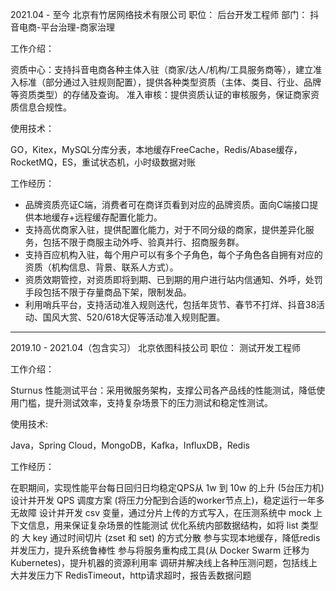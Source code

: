 2021.04 - 至今
北京有竹居网络技术有限公司
职位： 后台开发工程师
部门： 抖音电商-平台治理-商家治理

工作介绍：

资质中心：支持抖音电商各种主体入驻（商家/达人/机构/工具服务商等），建立准入标准（部分通过入驻规则配置），提供各种类型资质（主体、类目、行业、品牌等资质类型）的存储及查询。
准入审核：提供资质认证的审核服务，保证商家资质信息合规性。

使用技术：

GO，Kitex，MySQL分库分表，本地缓存FreeCache，Redis/Abase缓存，RocketMQ，ES，重试状态机，小时级数据对账

工作经历：

- 品牌资质亮证C端，消费者可在商详页看到对应的品牌资质。面向C端接口提供本地缓存+远程缓存配置化能力。
- 支持高优商家入驻，提供配置化能力，对于不同分级的商家，提供差异化服务，包括不限于商服主动外呼、验真并行、招商服务群。
- 支持百应机构入驻，每个用户可以有多个子角色，每个子角色各自拥有对应的资质（机构信息、背景、联系人方式）。
- 资质效期管控，对资质即将到期、已到期的用户进行站内信通知、外呼，处罚手段包括不限于存量商品下架，限制发品。
- 利用哨兵平台，支持活动准入规则迭代，包括年货节、春节不打烊、抖音38活动、国风大赏、520/618大促等活动准入规则配置。

---- 

2019.10 - 2021.04（包含实习）
北京依图科技公司
职位： 测试开发工程师

工作介绍：           

Sturnus 性能测试平台：采用微服务架构，支撑公司各产品线的性能测试，降低使用门槛，提升测试效率，支持复杂场景下的压力测试和稳定性测试。

使用技术: 

Java，Spring Cloud，MongoDB，Kafka，InfluxDB，Redis

工作经历：

在职期间，实现性能平台每日回归日均稳定QPS从 1w 到 10w 的上升 (5台压力机)
设计并开发 QPS 调度方案 (将压力分配到合适的worker节点上)，稳定运行一年多无故障
设计并开发 csv 变量，通过分片上传的方式写入，在压测系统中 mock 上下文信息，用来保证复杂场景的性能测试
优化系统内部数据结构，如将 list 类型的 大 key 通过时间切片 (zset 和 set) 的方式分散
参与实现本地缓存，降低redis并发压力，提升系统鲁棒性
参与将服务重构成工具(从 Docker Swarm 迁移为 Kubernetes)，提升机器的资源利用率
调研并解决线上各种压测问题，包括线上大并发压力下 RedisTimeout，http请求超时，报告丢数据问题